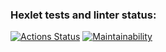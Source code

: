 ### Hexlet tests and linter status:
[![Actions Status](https://github.com/ruslVT/java-project-lvl1/workflows/hexlet-check/badge.svg)](https://github.com/ruslVT/java-project-lvl1/actions)
[![Maintainability](https://api.codeclimate.com/v1/badges/a99a88d28ad37a79dbf6/maintainability)](https://codeclimate.com/github/codeclimate/codeclimate/maintainability)
